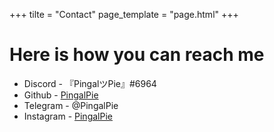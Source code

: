 +++
tilte = "Contact"
page_template = "page.html"
+++

# Here is how you can reach me
- Discord - 『PingalツPie』#6964
- Github - [PingalPie](https://github.com/pingalpie)
- Telegram - @PingalPie
- Instagram - [PingalPie](https://instagram.com/pingalpie)

